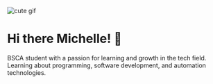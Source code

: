 ![cute gif](https://ph.pinterest.com/pin/200480620906973049/)


# Hi there Michelle! 👋

BSCA student with a passion for learning and growth in the tech field.  
Learning about programming, software development, and automation technologies.



